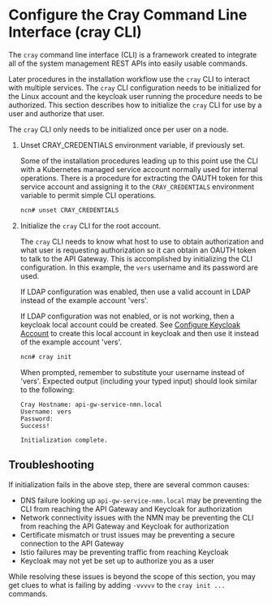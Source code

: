 # Configure the Cray Command Line Interface (cray CLI)

The `cray` command line interface (CLI) is a framework created to integrate all of the system management REST
APIs into easily usable commands. 

Later procedures in the installation workflow use the `cray` CLI to interact with multiple services.
The `cray` CLI configuration needs to be initialized for the Linux account and the keycloak user running
the procedure needs to be authorized.  This section describes how to initialize the `cray` CLI for use by
a user and authorize that user.

The `cray` CLI only needs to be initialized once per user on a node.

1. Unset CRAY_CREDENTIALS environment variable, if previously set.

   Some of the installation procedures leading up to this point use the CLI with a Kubernetes managed service
   account normally used for internal operations.  There is a procedure for extracting the OAUTH token for
   this service account and assigning it to the `CRAY_CREDENTIALS` environment variable to permit simple CLI operations.  

   ```bash
   ncn# unset CRAY_CREDENTIALS
   ```

1. Initialize the `cray` CLI for the root account.

   The `cray` CLI needs to know what host to use to obtain authorization and what user is requesting authorization
   so it can obtain an OAUTH token to talk to the API Gateway.  This is accomplished by initializing the CLI
   configuration.  In this example, the `vers` username and its password are used. 

   If LDAP configuration was enabled, then use a valid account in LDAP instead of the example account 'vers'.

   If LDAP configuration was not enabled, or is not working, then a keycloak local account could be created. 
   See [Configure Keycloak Account](configure_keycloak_account.md) to create this local account in keycloak 
   and then use it instead of the example account 'vers'.

   ```bash
   ncn# cray init
   ```

   When prompted, remember to substitute your username instead of 'vers'.
   Expected output (including your typed input) should look similar to the following:
   ```
   Cray Hostname: api-gw-service-nmn.local
   Username: vers
   Password:
   Success!

   Initialization complete.
   ```

## Troubleshooting

   If initialization fails in the above step, there are several common causes:

   * DNS failure looking up `api-gw-service-nmn.local` may be preventing the CLI from reaching the API Gateway and Keycloak for authorization
   * Network connectivity issues with the NMN may be preventing the CLI from reaching the API Gateway and Keycloak for authorization
   * Certificate mismatch or trust issues may be preventing a secure connection to the API Gateway
   * Istio failures may be preventing traffic from reaching Keycloak
   * Keycloak may not yet be set up to authorize you as a user

   While resolving these issues is beyond the scope of this section, you may get clues to what is failing by adding `-vvvvv` to the `cray init ...` commands.

